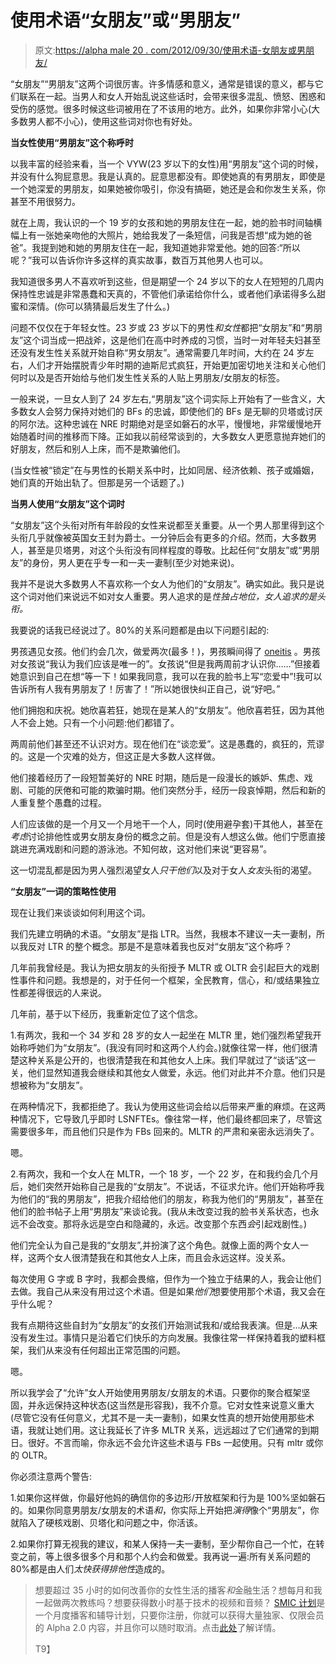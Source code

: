 # 使用术语“女朋友”或“男朋友”

> 原文:[https://alpha male 20 . com/2012/09/30/使用术语-女朋友或男朋友/](https://alphamale20.com/2012/09/30/using-the-terms-girlfriend-or-boyfriend/)

“女朋友”“男朋友”这两个词很厉害。许多情感和意义，通常是错误的意义，都与它们联系在一起。当男人和女人开始乱说这些话时，会带来很多混乱、愤怒、困惑和受伤的感觉。很多时候这些词被用在了不该用的地方。此外，如果你非常小心(大多数男人都不小心)，使用这些词对你也有好处。

**当女性使用“男朋友”这个称呼时**

以我丰富的经验来看，当一个 VYW(23 岁以下的女性)用“男朋友”这个词的时候，并没有什么狗屁意思。我是认真的。屁意思都没有。即使她真的有男朋友，即使是一个她深爱的男朋友，如果她被你吸引，你没有搞砸，她还是会和你发生关系，你甚至不用很努力。

就在上周，我认识的一个 19 岁的女孩和她的男朋友住在一起，她的脸书时间轴横幅上有一张她亲吻他的大照片，她给我发了一条短信，问我是否想“成为她的爸爸”。我提到她和她的男朋友住在一起，我知道她非常爱他。她的回答:“所以呢？”我可以告诉你许多这样的真实故事，数百万其他男人也可以。

我知道很多男人不喜欢听到这些，但是期望一个 24 岁以下的女人在短短的几周内保持性忠诚是非常愚蠢和天真的，不管他们承诺给你什么，或者他们承诺得多么甜蜜和深情。(你可以猜猜最后发生了什么。)

问题不仅仅在于年轻女性。23 岁或 23 岁以下的男性*和女性*都把“女朋友”和“男朋友”这个词当成一把战斧，这是他们在高中时养成的习惯，当时一对年轻夫妇甚至还没有发生性关系就开始自称“男女朋友”。通常需要几年时间，大约在 24 岁左右，人们才开始摆脱青少年时期的迪斯尼式疯狂，开始更加密切地关注和关心他们何时以及是否开始给与他们发生性关系的人贴上男朋友/女朋友的标签。

一般来说，一旦女人到了 24 岁左右,“男朋友”这个词实际上开始有了一些含义，大多数女人会努力保持对她们的 BFs 的忠诚，即使他们的 BFs 是无聊的贝塔或讨厌的阿尔法。这种忠诚在 NRE 时期绝对是坚如磐石的水平，慢慢地，非常缓慢地开始随着时间的推移而下降。正如我以前经常谈到的，大多数女人更愿意抛弃她们的好朋友，然后和别人上床，而不是欺骗他们。

(当女性被“锁定”在与男性的长期关系中时，比如同居、经济依赖、孩子或婚姻，她们真的开始出轨了。但那是另一个话题了。)

**当男人使用“女朋友”这个词时**

“女朋友”这个头衔对所有年龄段的女性来说都至关重要。从一个男人那里得到这个头衔几乎就像被英国女王封为爵士。一分钟后会有更多的介绍。然而，大多数男人，甚至是贝塔男，对这个头衔没有同样程度的尊敬。比起任何“女朋友”或“男朋友”的身份，男人更在乎专一和一夫一妻制(至少对她来说)。

我并不是说大多数男人不喜欢称一个女人为他们的“女朋友”。确实如此。我只是说这个词对他们来说远不如对女人重要。男人追求的是*性独占地位，*女人追求的是*头衔。*

我要说的话我已经说过了。80%的关系问题都是由以下问题引起的:

男孩遇见女孩。他们约会几次，做爱两次(最多！)，男孩瞬间得了 [oneitis](http://www.blackdragon-blog.com/2012/03/11/nine-steps-to-avoid-neediness-and-oneitis/ "Nine Steps To Avoid Neediness and Oneitis") 。男孩对女孩说“我认为我们应该是唯一的”。女孩说“但是我两周前才认识你……”但接着她意识到自己在想“等一下！如果我同意，我可以在我的脸书上写“恋爱中”!我可以告诉所有人我有男朋友了！厉害了！”所以她很快纠正自己，说“好吧。”

他们拥抱和庆祝。她欣喜若狂，她现在是某人的“女朋友”。他欣喜若狂，因为其他人不会上她。只有一个小问题:他们都错了。

两周前他们甚至还不认识对方。现在他们在“谈恋爱”。这是愚蠢的，疯狂的，荒谬的。这是一个灾难的处方，但这正是大多数人这样做。

他们接着经历了一段短暂美好的 NRE 时期，随后是一段漫长的嫉妒、焦虑、戏剧、可能的厌倦和可能的欺骗时期。他们突然分手，经历一段哀悼期，然后和新的人重复整个愚蠢的过程。

人们应该做的是一个月又一个月地干一个人，同时(使用避孕套)干其他人，甚至在*考虑*讨论排他性或男女朋友身份的概念之前。但是没有人想这么做。他们宁愿直接跳进充满戏剧和问题的游泳池。不知何故，这对他们来说“更容易”。

这一切混乱都是因为男人强烈渴望女人*只干他们*以及对于女人*女友*头衔的渴望。

**“女朋友”一词的策略性使用**

现在让我们来谈谈如何利用这个词。

我们先建立明确的术语。“女朋友”是指 LTR。当然，我根本不建议一夫一妻制，所以我反对 LTR 的整个概念。那是不是意味着我也反对“女朋友”这个称呼？

几年前我曾经是。我认为把女朋友的头衔授予 MLTR 或 OLTR 会引起巨大的戏剧性事件和问题。我想是的，对于任何一个框架，全民教育，信心，和/或结果独立性都差得很远的人来说。

几年前，基于以下经历，我重新定位了这个信念。

1.有两次，我和一个 34 岁和 28 岁的女人一起坐在 MLTR 里，她们强烈希望我开始称呼她们为“女朋友”。(我没有同时和这两个人约会。)就像往常一样，他们很清楚这种关系是公开的，也很清楚我在和其他女人上床。我们早就过了“谈话”这一关，他们显然知道我会继续和其他女人做爱，永远。他们对此并不介意。他们只是想被称为“女朋友”。

在两种情况下，我都拒绝了。我认为使用这些词会给以后带来严重的麻烦。在这两种情况下，它导致几乎即时 LSNFTEs。像往常一样，他们最终都回来了，尽管这需要很多年，而且他们只是作为 FBs 回来的。MLTR 的严肃和亲密永远消失了。

嗯。

2.有两次，我和一个女人在 MLTR，一个 18 岁，一个 22 岁，在和我约会几个月后，她们突然开始称自己是我的“女朋友”。不说话，不征求允许。他们开始称呼我为他们的“我的男朋友”，把我介绍给他们的朋友，称我为他们的“男朋友”，甚至在他们的脸书帖子上用“男朋友”来谈论我。(我从未改变过我的脸书关系状态，也永远不会改变。那将永远是空白和隐藏的，永远。改变那个东西*会*引起戏剧性。)

他们完全认为自己是我的“女朋友”,并扮演了这个角色。就像上面的两个女人一样，这两个女人很清楚我在和其他女人上床，而且会永远这样。没关系。

每次使用 G 字或 B 字时，我都会畏缩，但作为一个独立于结果的人，我会让他们去做。我自己从来没有用过这个术语。但是如果*他们*想要使用那个术语，我又会在乎什么呢？

我有点期待这些自封为“女朋友”的女孩们开始测试我和/或给我表演。但是...从来没有发生过。事情只是沿着它们快乐的方向发展。我像往常一样保持着我的塑料框架，我们从来没有任何超出正常范围的问题。

嗯。

所以我学会了“允许”女人开始使用男朋友/女朋友的术语。只要你的聚合框架坚固，并永远保持这种状态(这当然是形容我)，我不介意。它对女性来说意义重大(尽管它没有任何意义，尤其不是一夫一妻制)，如果女性真的想开始使用那些术语，我就让她们用。这让我延长了许多 MLTR 关系，远远超过了它们通常的到期日。很好。不言而喻，你永远不会允许这些术语与 FBs 一起使用。只有 mltr 或你的 OLTR。

你必须注意两个警告:

1.如果你这样做，你最好他妈的确信你的多边形/开放框架和行为是 100%坚如磐石的。如果你同意男朋友/女朋友的术语*和*，你实际上开始把*演得*像个“男朋友”，你就陷入了硬核戏剧、贝塔化和问题之中，你活该。

2.如果你打算无视我的建议，和某人保持一夫一妻制，至少帮你自己一个忙，在转变之前，等上很多很多个月和那个人约会和做爱。我再说一遍:所有关系问题的 80%都是由人们*太快获得排他性*造成的。

> 想要超过 35 小时的如何改善你的女性生活的播客*和*金融生活？想每月和我一起做两次教练吗？想要获得数小时基于技术的视频和音频？ [SMIC 计划](https://alphamale20.kartra.com/page/vIL17)是一个月度播客和辅导计划，只要你注册，你就可以获得大量独家、仅限会员的 Alpha 2.0 内容，并且你可以随时取消。点击[此处](https://alphamale20.kartra.com/page/vIL17)了解详情。
> 
> T9】
